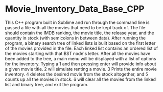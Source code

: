 # Movie_Inventory_Data_Base_CPP
This C++ program built in Sublime and run through the command line is passed a file with all the movies that need to be kept track of. The file should contain the IMDB ranking, the movie title, the release year, and the quantity in stock (with semicolons in between data). After running the program, a binary search tree of linked lists is built based on the first letter of the movies provided in the file. Each linked list contains an ordered list of the movies starting with that BST node's letter. After all the movies have been added to the tree, a main menu will be displayed with a list of options for the inventory. Typing a 1 and then pressing enter will provide info about a given movie title. 2 will simulate renting a movie. 3 Prints the entire movie inventory. 4 deletes the desired movie from the stock altogether, and 5 counts up all the movies in stock. 6 will clear all the movies from the linked list and binary tree, and exit the program. 
